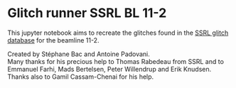 # Glitch runner SSRL BL 11-2

This jupyter notebook aims to recreate the glitches found in the [SSRL glitch database](https://www-ssrl.slac.stanford.edu/smbin/dataextractnew.pl) for the beamline 11-2.     

Created by Stéphane Bac and Antoine Padovani.  
Many thanks for his precious help to Thomas Rabedeau from SSRL and to Emmanuel Farhi, Mads Bertelsen, Peter Willendrup and Erik Knudsen.  
Thanks also to Gamil Cassam-Chenai for his help.  
